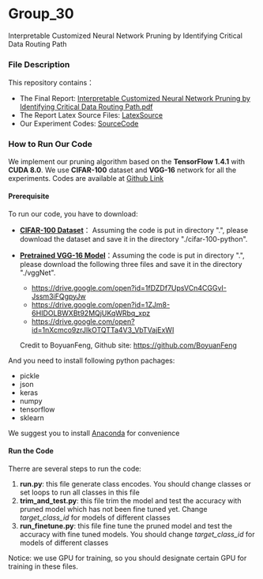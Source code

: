 # Group_30
Interpretable Customized Neural Network Pruning by Identifying Critical Data Routing Path

### File Description

This repository contains：

- The Final Report: [Interpretable Customized Neural Network Pruning by Identifying Critical Data Routing Path.pdf](https://github.com/sjtu-cs222/Group_30/blob/master/Interpretable%20Customized%20Neural%20Network%20Pruning%20by%20Identifying%20Critical%20Data%20Routing%20Path.pdf)
- The Report Latex Source Files: [LatexSource](https://github.com/sjtu-cs222/Group_30/tree/master/LatexSource) 
- Our Experiment Codes: [SourceCode](https://github.com/sjtu-cs222/Group_30/tree/master/SourceCode)

### How to Run Our Code

We implement our pruning algorithm based on the **TensorFlow 1.4.1** with **CUDA 8.0**. We use **CIFAR-100** dataset and **VGG-16** network for all the experiments. Codes are available at [Github Link](https://github.com/lidongyue12138/CriticalPathPruning)  

#### Prerequisite

To run our code, you have to download: 

- [**CIFAR-100 Dataset**](https://www.cs.toronto.edu/~kriz/cifar.html)： Assuming the code is put in directory ".", please download the dataset and save it in the directory "./cifar-100-python".

- [**Pretrained VGG-16 Model**](https://github.com/BoyuanFeng/vggNet-71.56-on-CIFAR100-with-Tensorflow)：Assuming the code is put in directory ".", please download the following three files and save it in the directory "./vggNet". 

  - <https://drive.google.com/open?id=1fDZDf7UpsVCn4CGGvI-Jssm3iFQgpyJw>
  - <https://drive.google.com/open?id=1ZJm8-6HIDOLBWXBt92MQjUKqWRbq_xpz>
  - <https://drive.google.com/open?id=1nXcmco9zrJIkOTQTTa4V3_VbTVajExWI>

  Credit to BoyuanFeng, Github site: https://github.com/BoyuanFeng

And you need to install following python pachages:

- pickle
- json
- keras
- numpy
- tensorflow
- sklearn

We suggest you to install [Anaconda](https://www.anaconda.com/download/) for convenience

#### Run the Code

Therre are several steps to run the code:

1. **run.py**: this file generate class encodes. You should change classes or set loops to run all classes in this file
2. **trim_and_test.py**: this file trim the model and test the accuracy with pruned model which has not been fine tuned yet. Change *target_class_id* for models of different classes
3.  **run_finetune.py**: this file fine tune the pruned model and test the accuracy with fine tuned models. You should change *target_class_id* for models of different classes

Notice: we use GPU for training, so you should designate certain GPU for training in these files.
